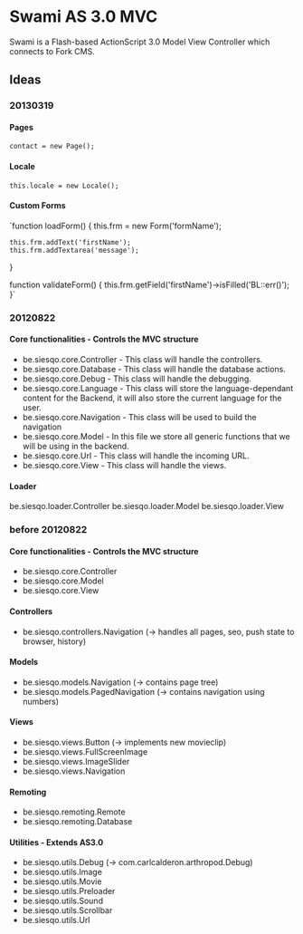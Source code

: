 # Swami AS 3.0 MVC

Swami is a Flash-based ActionScript 3.0 Model View Controller which connects to Fork CMS.

## Ideas

### 20130319

#### Pages

`contact = new Page();`


#### Locale

`this.locale = new Locale();`


#### Custom Forms

`function loadForm()
{
	this.frm = new Form('formName');
	
	this.frm.addText('firstName');
	this.frm.addTextarea('message');
}

function validateForm()
{
	this.frm.getField('firstName')->isFilled('BL::err()');
}`


### 20120822

#### Core functionalities - Controls the MVC structure

* be.siesqo.core.Controller - This class will handle the controllers.
* be.siesqo.core.Database - This class will handle the database actions.
* be.siesqo.core.Debug - This class will handle the debugging.
* be.siesqo.core.Language - This class will store the language-dependant content for the Backend, it will also store the current language for the user.
* be.siesqo.core.Navigation - This class will be used to build the navigation
* be.siesqo.core.Model - In this file we store all generic functions that we will be using in the backend.
* be.siesqo.core.Url - This class will handle the incoming URL.
* be.siesqo.core.View - This class will handle the views.


#### Loader

be.siesqo.loader.Controller
be.siesqo.loader.Model
be.siesqo.loader.View


### before 20120822

#### Core functionalities - Controls the MVC structure

* be.siesqo.core.Controller
* be.siesqo.core.Model
* be.siesqo.core.View


#### Controllers

* be.siesqo.controllers.Navigation (-> handles all pages, seo, push state to browser, history)


#### Models

* be.siesqo.models.Navigation	(-> contains page tree)
* be.siesqo.models.PagedNavigation	(-> contains navigation using numbers)


#### Views

* be.siesqo.views.Button	(-> implements new movieclip)
* be.siesqo.views.FullScreenImage
* be.siesqo.views.ImageSlider
* be.siesqo.views.Navigation


#### Remoting

* be.siesqo.remoting.Remote
* be.siesqo.remoting.Database


#### Utilities - Extends AS3.0

* be.siesqo.utils.Debug 	(-> com.carlcalderon.arthropod.Debug)
* be.siesqo.utils.Image
* be.siesqo.utils.Movie
* be.siesqo.utils.Preloader
* be.siesqo.utils.Sound
* be.siesqo.utils.Scrollbar
* be.siesqo.utils.Url
